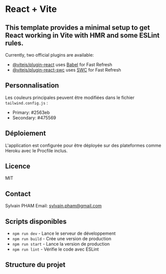 # React + Vite

This template provides a minimal setup to get React working in Vite with HMR and some ESLint rules.
--
Currently, two official plugins are available:

- [@vitejs/plugin-react](https://github.com/vitejs/vite-plugin-react/blob/main/packages/plugin-react/README.md) uses [Babel](https://babeljs.io/) for Fast Refresh
- [@vitejs/plugin-react-swc](https://github.com/vitejs/vite-plugin-react-swc) uses [SWC](https://swc.rs/) for Fast Refresh

## Personnalisation
Les couleurs principales peuvent être modifiées dans le fichier `tailwind.config.js` :
- Primary: #2563eb
- Secondary: #475569

## Déploiement
L'application est configurée pour être déployée sur des plateformes comme Heroku avec le Procfile inclus.

## Licence
MIT

## Contact
Sylvain PHAM
Email: sylvain.pham@gmail.com

## Scripts disponibles

- `npm run dev` - Lance le serveur de développement
- `npm run build` - Crée une version de production
- `npm run start` - Lance la version de production
- `npm run lint` - Vérifie le code avec ESLint

## Structure du projet
